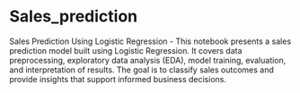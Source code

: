 # Sales_prediction
Sales Prediction Using Logistic Regression - This notebook presents a sales prediction model built using Logistic Regression. It covers data preprocessing, exploratory data analysis (EDA), model training, evaluation, and interpretation of results. The goal is to classify sales outcomes and provide insights that support informed business decisions.
